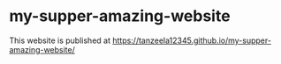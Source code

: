 # my-supper-amazing-website
This website is published at https://tanzeela12345.github.io/my-supper-amazing-website/
